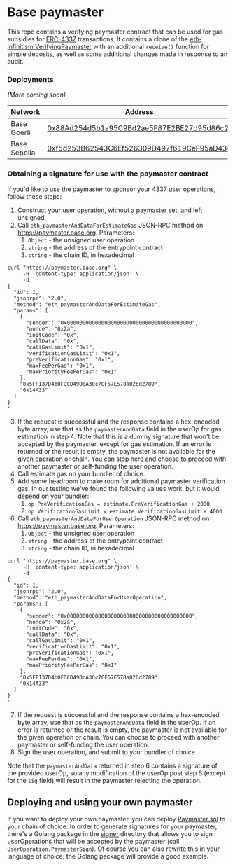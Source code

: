# Base paymaster

This repo contains a verifying paymaster contract that can be used for gas subsidies for [ERC-4337](https://eips.ethereum.org/EIPS/eip-4337) transactions.
It contains a clone of the [eth-infinitism VerifyingPaymaster](https://github.com/eth-infinitism/account-abstraction/blob/73a676999999843f5086ee546e192cbef25c0c4a/contracts/samples/VerifyingPaymaster.sol) with an additional `receive()` function for simple deposits, as well as some additional changes made in response to an audit.

### Deployments

_(More coming soon)_

| Network      | Address                                                                                                                            |
|--------------|------------------------------------------------------------------------------------------------------------------------------------|
| Base Goerli  | [0x88Ad254d5b1a95C9Bd2ae5F87E2BE27d95d86c2f](https://goerli-explorer.base.org/address/0x88Ad254d5b1a95C9Bd2ae5F87E2BE27d95d86c2f)  |
| Base Sepolia | [0xf5d253B62543C6Ef526309D497f619CeF95aD430](https://sepolia-explorer.base.org/address/0xf5d253B62543C6Ef526309D497f619CeF95aD430) |

### Obtaining a signature for use with the paymaster contract

If you'd like to use the paymaster to sponsor your 4337 user operations, follow these steps:

1. Construct your user operation, without a paymaster set, and left unsigned.
2. Call `eth_paymasterAndDataForEstimateGas` JSON-RPC method on https://paymaster.base.org. Parameters:
   1. `Object` - the unsigned user operation
   2. `string` - the address of the entrypoint contract
   3. `string` - the chain ID, in hexadecimal
```shell
curl "https://paymaster.base.org" \
     -H 'content-type: application/json' \
     -d '
{
  "id": 1,
  "jsonrpc": "2.0",
  "method": "eth_paymasterAndDataForEstimateGas",
  "params": [
    {
      "sender": "0x0000000000000000000000000000000000000000",
      "nonce": "0x2a",
      "initCode": "0x",
      "callData": "0x",
      "callGasLimit": "0x1",
      "verificationGasLimit": "0x1",
      "preVerificationGas": "0x1",
      "maxFeePerGas": "0x1",
      "maxPriorityFeePerGas": "0x1"
    },
    "0x5FF137D4b0FDCD49DcA30c7CF57E578a026d2789",
    "0x14A33"
  ]
}
'
```
3. If the request is successful and the response contains a hex-encoded byte array, use that as the `paymasterAndData` field in the userOp for gas estimation in step 4.
Note that this is a dummy signature that won't be accepted by the paymaster, except for gas estimation.
If an error is returned or the result is empty, the paymaster is not available for the given operation or chain. You can stop here and choose to proceed with another paymaster or self-funding the user operation.
4. Call estimate gas on your bundler of choice.
5. Add some headroom to make room for additional paymaster verification gas. In our testing we've found the following values work, but it would depend on your bundler:
   1. `op.PreVerificationGas = estimate.PreVerificationGas + 2000`
   2. `op.VerificationGasLimit = estimate.VerificationGasLimit + 4000`
6. Call `eth_paymasterAndDataForUserOperation` JSON-RPC method on https://paymaster.base.org. Parameters:
   1. `Object` - the unsigned user operation
   2. `string` - the address of the entrypoint contract
   3. `string` - the chain ID, in hexadecimal
```shell
curl "https://paymaster.base.org" \
     -H 'content-type: application/json' \
     -d '
{
  "id": 1,
  "jsonrpc": "2.0",
  "method": "eth_paymasterAndDataForUserOperation",
  "params": [
    {
      "sender": "0x0000000000000000000000000000000000000000",
      "nonce": "0x2a",
      "initCode": "0x",
      "callData": "0x",
      "callGasLimit": "0x1",
      "verificationGasLimit": "0x1",
      "preVerificationGas": "0x1",
      "maxFeePerGas": "0x1",
      "maxPriorityFeePerGas": "0x1"
    },
    "0x5FF137D4b0FDCD49DcA30c7CF57E578a026d2789",
    "0x14A33"
  ]
}
'
```
7. If the request is successful and the response contains a hex-encoded byte array, use that as the `paymasterAndData` field in the userOp.
If an error is returned or the result is empty, the paymaster is not available for the given operation or chain. You can choose to proceed with another paymaster or self-funding the user operation.
8. Sign the user operation, and submit to your bundler of choice.

Note that the `paymasterAndData` returned in step 6 contains a signature of the provided userOp, so any modification of the userOp post step 6 (except for the `sig` field) will result in the paymaster rejecting the operation.

## Deploying and using your own paymaster

If you want to deploy your own paymaster, you can deploy [Paymaster.sol](./src/Paymaster.sol) to your chain of choice.
In order to generate signatures for your paymaster, there's a Golang package in the [signer](./signer) directory that allows you to sign userOperations that will be accepted by the paymaster (call `UserOperation.PaymasterSign`).
Of course you can also rewrite this in your language of choice; the Golang package will provide a good example.
